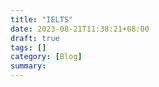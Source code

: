 ```yaml
---
title: "IELTS"
date: 2023-08-21T11:38:21+08:00
draft: true
tags: []
category: [Blog]
summary: 
---
```

